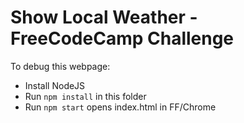 # Show Local Weather - FreeCodeCamp Challenge

To debug this webpage:

- Install NodeJS
- Run `npm install` in this folder
- Run `npm start` opens index.html in FF/Chrome